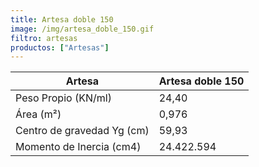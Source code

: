 ```yaml
---
title: Artesa doble 150
image: /img/artesa_doble_150.gif
filtro: artesas
productos: ["Artesas"]
---
```


Artesa                      | Artesa doble 150
----------------------------|------------------
Peso Propio (KN/ml)         | 24,40
Área (m²)	                  | 0,976
Centro de gravedad Yg (cm)	| 59,93
Momento de Inercia (cm4)	  | 24.422.594

